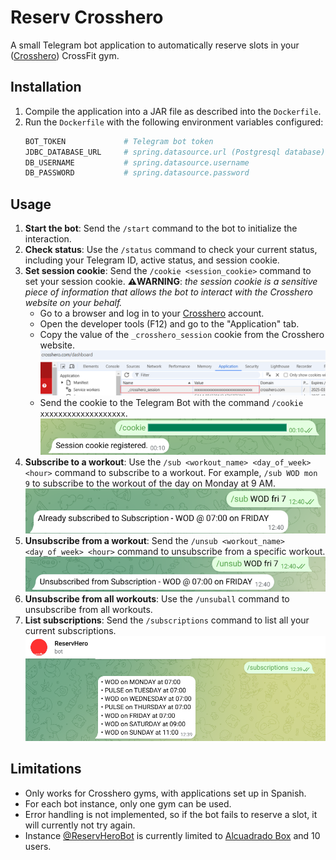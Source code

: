 # Reserv Crosshero

A small Telegram bot application to automatically reserve slots in your ([Crosshero](https://crosshero.com/)) CrossFit gym.

## Installation

1. Compile the application into a JAR file as described into the ``Dockerfile``.
2. Run the ``Dockerfile`` with the following environment variables configured:
    ```bash
    BOT_TOKEN             # Telegram bot token
    JDBC_DATABASE_URL     # spring.datasource.url (Postgresql database)
    DB_USERNAME           # spring.datasource.username
    DB_PASSWORD           # spring.datasource.password
    ```

## Usage

1. **Start the bot**: Send the `/start` command to the bot to initialize the interaction.
2. **Check status**: Use the `/status` command to check your current status, including your Telegram ID, active status, and session cookie.
3. **Set session cookie**: Send the `/cookie <session_cookie>` command to set your session cookie. **⚠️WARNING**: _the session cookie is a sensitive piece of information that allows the bot to interact with the Crosshero website on your behalf._
   - Go to a browser and log in to your [Crosshero](https://crosshero.com/) account.
   - Open the developer tools (F12) and go to the "Application" tab.
   - Copy the value of the `_crosshero_session` cookie from the Crosshero website. ![Cookie](docs/imgs/cookie-browser.png)
   - Send the cookie to the Telegram Bot with the command `/cookie xxxxxxxxxxxxxxxxxxx`. ![cookie.png](docs/imgs/cookie.png)
4. **Subscribe to a workout**: Use the `/sub <workout_name> <day_of_week> <hour>` command to subscribe to a workout. For example, `/sub WOD mon 9` to subscribe to the workout of the day on Monday at 9 AM. ![sub.png](docs/imgs/sub.png)
5. **Unsubscribe from a workout**: Send the `/unsub <workout_name> <day_of_week> <hour>` command to unsubscribe from a specific workout. ![unsub.png](docs/imgs/unsub.png)
6. **Unsubscribe from all workouts**: Use the `/unsuball` command to unsubscribe from all workouts.
7. **List subscriptions**: Send the `/subscriptions` command to list all your current subscriptions. ![list-subscriptions.png](docs/imgs/list-subscriptions.png)

## Limitations
- Only works for Crosshero gyms, with applications set up in Spanish.
- For each bot instance, only one gym can be used.
- Error handling is not implemented, so if the bot fails to reserve a slot, it will currently not try again.
- Instance [@ReservHeroBot](https://t.me/ReservHeroBot) is currently limited to [Alcuadrado Box](https://www.alcuadradovalladolid.com/) and 10 users.